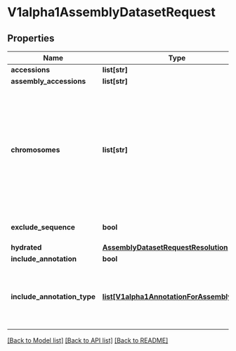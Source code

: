 # V1alpha1AssemblyDatasetRequest

## Properties
Name | Type | Description | Notes
------------ | ------------- | ------------- | -------------
**accessions** | **list[str]** |  | [optional] 
**assembly_accessions** | **list[str]** |  | [optional] 
**chromosomes** | **list[str]** | The default setting is all chromosome. Specify individual chromosome by string (1,2,MT or chr1,chr2.chrMT). Unplaced sequences are treated like their own chromosome (&#39;Un&#39;). The filter only applies to fasta sequence. | [optional] 
**exclude_sequence** | **bool** | Set to true to omit the genomic sequence. | [optional] 
**hydrated** | [**AssemblyDatasetRequestResolution**](AssemblyDatasetRequestResolution.md) |  | [optional] 
**include_annotation** | **bool** |  | [optional] 
**include_annotation_type** | [**list[V1alpha1AnnotationForAssemblyType]**](V1alpha1AnnotationForAssemblyType.md) | Select additional types of annotation to include in the data package.  If unset, no annotation is provided. | [optional] 

[[Back to Model list]](../README.md#documentation-for-models) [[Back to API list]](../README.md#documentation-for-api-endpoints) [[Back to README]](../README.md)


